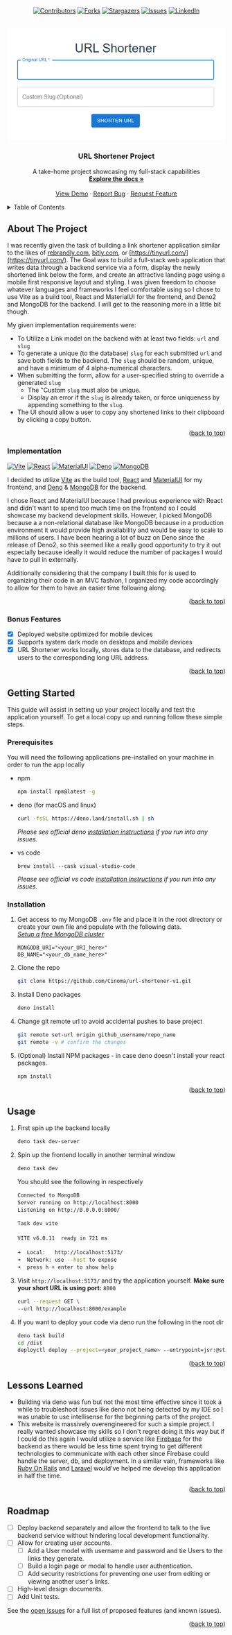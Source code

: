 <!-- Improved compatibility of back to top link: See: https://github.com/Cinoma/url-shortener-v1/pull/73 -->
<a id="readme-top"></a>

<!-- PROJECT SHIELDS -->
<!--
*** I'm using markdown "reference style" links for readability.
*** Reference links are enclosed in brackets [ ] instead of parentheses ( ).
*** See the bottom of this document for the declaration of the reference variables
*** for contributors-url, forks-url, etc. This is an optional, concise syntax you may use.
*** https://www.markdownguide.org/basic-syntax/#reference-style-links
-->
<div align="center">

[![Contributors][contributors-shield]][contributors-url]
[![Forks][forks-shield]][forks-url]
[![Stargazers][stars-shield]][stars-url]
[![Issues][issues-shield]][issues-url]
[![LinkedIn][linkedin-shield]][linkedin-url]
</div>

<!-- PROJECT LOGO -->
<br />
<div align="center">
  <a href="https://url-shortener-v1.deno.dev/">
    <img src="public/screenshot.png" alt="Logo">
  </a>

  <h3 align="center">URL Shortener Project</h3>

  <p align="center">
    A take-home project showcasing my full-stack capabilities 
    <br />
    <a href="https://github.com/Cinoma/url-shortener-v1/blob/main/docs"><strong>Explore the docs »</strong></a>
    <br />
    <br />
    <a href="https://url-shortener-v1.deno.dev/">View Demo</a>
    &middot;
    <a href="https://github.com/Cinoma/url-shortener-v1/issues/new?labels=bug&template=bug-report---.md">Report Bug</a>
    &middot;
    <a href="https://github.com/Cinoma/url-shortener-v1/issues/new?labels=enhancement&template=feature-request---.md">Request Feature</a>
  </p>
</div>



<!-- TABLE OF CONTENTS -->
<details>
  <summary>Table of Contents</summary>
  <ol>
    <li>
      <a href="#about-the-project">About The Project</a>
      <ul>
        <li><a href="#Implementation">Implementation</a></li>
      </ul>
      <ul>
        <li><a href="#bonus-features">Bonus Features</a></li>
      </ul>
    </li>
    <li>
      <a href="#getting-started">Getting Started</a>
      <ul>
        <li><a href="#prerequisites">Prerequisites</a></li>
        <li><a href="#installation">Installation</a></li>
      </ul>
    </li>
    <li><a href="#usage">Usage</a></li>
    <li><a href="#lessons-learned">Lessons Learned</a></li>
    <li><a href="#roadmap">Roadmap</a></li>
  </ol>
</details>



<!-- ABOUT THE PROJECT -->
## About The Project

I was recently given the task of building a link shortener application similar to the likes of [rebrandly.com](rebrandly.com), [bitly.com](bitly.com), or [https://tinyurl.com/](https://tinyurl.com/). The Goal was to build a full-stack web application that writes data through a backend service via a form, display the newly shortened link below the form, and create an attractive landing page using a mobile first responsive layout and styling. I was given freedom to choose whatever languages and frameworks I feel comfortable using so I chose to use Vite as a build tool, React and MaterialUI for the frontend, and Deno2 and MongoDB for the backend. I will get to the reasoning more in a little bit though.

My given implementation requirements were:
* To Utilize a Link model on the backend with at least two fields: `url` and `slug`
* To generate a unique (to the database) `slug` for each submitted `url` and save both fields to the backend. The `slug` should be random, unique, and have a minimum of 4 alpha-numerical characters.  
* When submitting the form, allow for a user-specified string to override a generated `slug`
  * The "Custom `slug` must also be unique.
  * Display an error if the `slug` is already taken, or force uniqueness by appending something to the `slug`.
* The UI should allow a user to copy any shortened links to their clipboard by clicking a copy button.  

<p align="right">(<a href="#readme-top">back to top</a>)</p>

<!-- IMPLEMENTATION -->
### Implementation

[![Vite][Vite]][Vite-url] [![React][React.js]][React-url] [![MaterialUI][MaterialUI]][MaterialUI-url] [![Deno][Deno]][Deno-url] [![MongoDB][MongoDB]][MongoDB-url]

I decided to utilize [Vite][Vite-url] as the build tool, [React][React-url] and [MaterialUI][MaterialUI-url] for my frontend, and [Deno][Deno-url] & [MongoDB][MongoDB-url] for the backend.

I chose React and MaterialUI because I had previous experience with React and didn't want to spend too much time on the frontend so I could showcase my backend development skills. However, I picked MongoDB because a a non-relational database like MongoDB because in a production environment it would provide high availability and would be easy to scale to millions of users. I have been hearing a lot of buzz on Deno since the release of Deno2, so this seemed like a really good opportunity to try it out especially because ideally it would reduce the number of packages I would have to pull in externally.

Additionally considering that the company I built this for is used to organizing their code in an MVC fashion, I organized my code accordingly to allow for them to have an easier time following along.


<p align="right">(<a href="#readme-top">back to top</a>)</p>

<!-- BONUS FEATURES -->
### Bonus Features

- [X] Deployed website optimized for mobile devices
- [X] Supports system dark mode on desktops and mobile devices
- [X] URL Shortener works locally, stores data to the database, and redirects users to the corresponding long URL address.

<p align="right">(<a href="#readme-top">back to top</a>)</p>

<!-- GETTING STARTED -->
## Getting Started

This guide will assist in setting up your project locally and test the application yourself.
To get a local copy up and running follow these simple steps.

### Prerequisites

You will need the following applications pre-installed on your machine in order to run the app locally
* npm
  ```sh
  npm install npm@latest -g
  ```

* deno (for macOS and linux)
  ```sh
  curl -fsSL https://deno.land/install.sh | sh
  ```
  *Please see official deno [installation instructions](https://docs.deno.com/runtime/getting_started/installation/) if you run into any issues.*

* vs code
  ```
  brew install --cask visual-studio-code
  ```
  *Please see official vs code [installation instructions](https://code.visualstudio.com/download) if you run into any issues.*

### Installation

1. Get access to my MongoDB `.env` file and place it in the root directory or create your own file and populate with the following data. <br>*[Setup a free MongoDB cluster](https://cloud.mongodb.com/v2/618724d15cd75376ef93ff2c#/clusters)*
    ```shell
    MONGODB_URI="<your_URI_here>"
    DB_NAME="<your_db_name_here>"
    ```
2. Clone the repo
   ```sh
   git clone https://github.com/Cinoma/url-shortener-v1.git
   ```
3. Install Deno packages   
   ```sh
   deno install
   ```

4. Change git remote url to avoid accidental pushes to base project
   ```sh
   git remote set-url origin github_username/repo_name
   git remote -v # confirm the changes
   ```

5. (Optional) Install NPM packages - in case deno doesn't install your react packages.
   ```sh
   npm install
   ```

<p align="right">(<a href="#readme-top">back to top</a>)</p>



<!-- USAGE -->
## Usage

1. First spin up the backend locally

   ```sh
   deno task dev-server
   ```
2. Spin up the frontend locally in another terminal window
   ```sh
   deno task dev
   ``` 

    You should see the following in respectively
   ```sh
   Connected to MongoDB
   Server running on http://localhost:8000
   Listening on http://0.0.0.0:8000/    
   ```
   ```sh
   Task dev vite

   VITE v6.0.11  ready in 721 ms

   ➜  Local:   http://localhost:5173/
   ➜  Network: use --host to expose
   ➜  press h + enter to show help
   ```

3. Visit `http://localhost:5173/` and try the application yourself. **Make sure your short URL is using port:** `8000`

    ```sh
    curl --request GET \
    --url http://localhost:8000/example
    ```

4. If you want to deploy your code via deno run the following in the root dir
    ```sh
    deno task build
    cd /dist
    deployctl deploy --project=<your_project_name> --entrypoint=jsr:@std/http/file-server
    ``` 

<p align="right">(<a href="#readme-top">back to top</a>)</p>

<!-- LESSONS LEARNED -->
## Lessons Learned

- Building via deno was fun but not the  most time effective since it took a while to troubleshoot issues like deno not being detected by my IDE so I was unable to use intellisense for the beginning parts of the project.
- This website is massively overengineered for such a simple project. I really wanted showcase my skills so I don't regret doing it this way but if I could do this again I would utilize a service like [Firebase](https://firebase.google.com/) for the backend as there would be less time spent trying to get different technologies to communicate with each other since Firebase could handle the server, db, and deployment. In a similar vain, frameworks like [Ruby On Rails](https://rubyonrails.org/) and [Laravel](https://laravel.com/) would've helped me develop this application in half the time.


<p align="right">(<a href="#readme-top">back to top</a>)</p>



<!-- ROADMAP -->
## Roadmap

- [ ] Deploy backend separately and allow the frontend to talk to the live backend service without hindering local development functionality.
- [ ] Allow for creating user accounts.
  - [ ] Add a User model with username and password and tie Users to the links they generate.
  - [ ] Build a login page or modal to handle user authentication.
  - [ ] Add security restrictions for preventing one user from editing or viewing another user's links.
- [ ] High-level design documents.
- [ ] Add Unit tests.

See the [open issues](https://github.com/Cinoma/url-shortener-v1/issues) for a full list of proposed features (and known issues).

<p align="right">(<a href="#readme-top">back to top</a>)</p>


<!-- MARKDOWN LINKS & IMAGES -->
<!-- https://www.markdownguide.org/basic-syntax/#reference-style-links -->
[contributors-shield]: https://img.shields.io/github/contributors/othneildrew/Best-README-Template.svg?style=for-the-badge
[contributors-url]: https://github.com/Cinoma/url-shortener-v1/graphs/contributors
[forks-shield]: https://img.shields.io/github/forks/othneildrew/Best-README-Template.svg?style=for-the-badge
[forks-url]: https://github.com/Cinoma/url-shortener-v1/network/members
[stars-shield]: https://img.shields.io/github/stars/othneildrew/Best-README-Template.svg?style=for-the-badge
[stars-url]: https://github.com/Cinoma/url-shortener-v1/stargazers
[issues-shield]: https://img.shields.io/github/issues/othneildrew/Best-README-Template.svg?style=for-the-badge
[issues-url]: https://github.com/Cinoma/url-shortener-v1/issues
[linkedin-shield]: https://img.shields.io/badge/-LinkedIn-black.svg?style=for-the-badge&logo=linkedin&colorB=555
[linkedin-url]: https://linkedin.com/in/chris-inoma
[product-screenshot]: public/screenshot.png
[React.js]: https://img.shields.io/badge/React-%2320232a.svg?logo=react&logoColor=%2361DAFB
[React-url]: https://reactjs.org/
[Deno]:https://img.shields.io/badge/Deno-000?logo=deno&logoColor=fff
[Deno-url]:https://deno.com/
[Vite]:https://img.shields.io/badge/Vite-646CFF?logo=vite&logoColor=fff
[Vite-url]:https://vite.dev/
[MongoDB]:https://img.shields.io/badge/MongoDB-%234ea94b.svg?logo=mongodb&logoColor=white
[MongoDB-url]:https://www.mongodb.com/
[MaterialUI]:https://img.shields.io/badge/Material--UI-0081CB?style=flat&logo=material-ui&logoColor=white
[MaterialUI-url]:https://mui.com/material-ui/?srsltid=AfmBOopNQHySofmq007SPFgu7E0nal-hZII0QmQOhVhjOKuZA8fJrHgx
